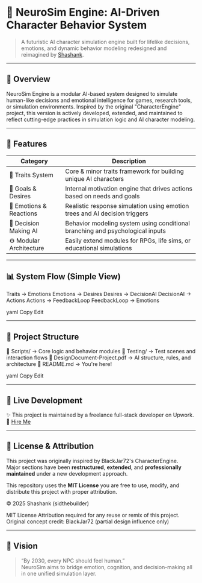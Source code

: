 # 🧠 NeuroSim Engine: AI-Driven Character Behavior System

> A futuristic AI character simulation engine built for lifelike decisions, emotions, and dynamic behavior modeling redesigned and reimagined by [Shashank](https://www.upwork.com/freelancers/shashankk51).

---

## 🚀 Overview

NeuroSim Engine is a modular AI-based system designed to simulate human-like decisions and emotional intelligence for games, research tools, or simulation environments. Inspired by the original "CharacterEngine" project, this version is actively developed, extended, and maintained to reflect cutting-edge practices in simulation logic and AI character modeling.

---

## 🔧 Features

| Category                | Description                                                                 |
|------------------------|-----------------------------------------------------------------------------|
| 🧬 Traits System        | Core & minor traits framework for building unique AI characters              |
| 🎯 Goals & Desires      | Internal motivation engine that drives actions based on needs and goals     |
| 💭 Emotions & Reactions | Realistic response simulation using emotion trees and AI decision triggers  |
| 🧠 Decision Making AI   | Behavior modeling system using conditional branching and psychological inputs|
| ⚙️ Modular Architecture | Easily extend modules for RPGs, life sims, or educational simulations        |

---

## 📊 System Flow (Simple View)

Traits → Emotions
Emotions → Desires
Desires → DecisionAI
DecisionAI → Actions
Actions → FeedbackLoop
FeedbackLoop → Emotions

yaml
Copy
Edit

---

## 📁 Project Structure

📁 Scripts/ → Core logic and behavior modules
📁 Testing/ → Test scenes and interaction flows
📄 DesignDocument-Project.pdf → AI structure, rules, and architecture
📄 README.md → You're here!

yaml
Copy
Edit

---

## 🔗 Live Development

✨ This project is maintained by a freelance full-stack developer on Upwork.  
💼 [Hire Me](https://www.upwork.com/freelancers/shashankk51)

---

## 📜 License & Attribution

This project was originally inspired by BlackJar72's CharacterEngine.  
Major sections have been **restructured**, **extended**, and **professionally maintained** under a new development approach.

This repository uses the **MIT License** you are free to use, modify, and distribute this project with proper attribution.

© 2025 Shashank (sidthebuilder)

MIT License Attribution required for any reuse or remix of this project.
Original concept credit: BlackJar72 (partial design influence only)


---

## 🧠 Vision

> “By 2030, every NPC should feel human.”  
NeuroSim aims to bridge emotion, cognition, and decision-making all in one unified simulation layer.
